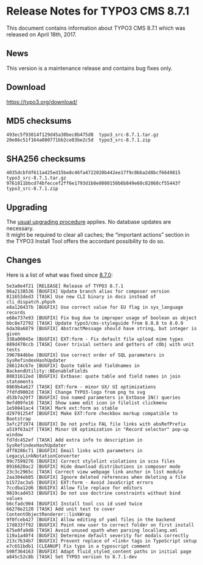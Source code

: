 Release Notes for TYPO3 CMS 8.7.1
=================================

This document contains information about TYPO3 CMS 8.7.1 which was
released on April 18th, 2017.

News
----

This version is a maintenance release and contains bug fixes only.

Download
--------

<https://typo3.org/download/>

MD5 checksums
-------------

    493ec5f93014f129d45a30bec8b475d8  typo3_src-8.7.1.tar.gz
    20e86c51f164a080771bb2ce83be2c5d  typo3_src-8.7.1.zip

SHA256 checksums
----------------

    4035dcbfdf611a425ed15be8c46fa4722020b442ee17f9c0bba2d8bcf6649815  typo3_src-8.7.1.tar.gz
    9761811bbcd74bfeccef2ff6e1793d1b8e8080150b6b849e60c82868cf55443f  typo3_src-8.7.1.zip

Upgrading
---------

The [usual upgrading
procedure](https://docs.typo3.org/typo3cms/InstallationGuide/) applies.
No database updates are necessary.\
It might be required to clear all caches; the “important actions”
section in the TYPO3 Install Tool offers the accordant possibility to do
so.

Changes
-------

Here is a list of what was fixed since
[8.7.0](TYPO3_CMS_8.7.0 "wikilink"):

    5e3a0e4f21 [RELEASE] Release of TYPO3 8.7.1
    06a2138536 [BUGFIX] Update branch alias for composer version
    811653ded3 [TASK] Use new CLI binary in docs instead of cli_dispatch.phpsh
    e8a120437b [BUGFIX] Use correct value for EU flag in sys_language records
    e68e737e93 [BUGFIX] Fix bug due to improper usage of boolean as object
    bbc8e72792 [TASK] Update typo3/cms-styleguide from 8.0.8 to 8.0.9
    6da38a6879 [BUGFIX] AbstractMessage should have string, but integer is given
    338a00045e [BUGFIX] EXT:form - Fix default file upload mime types
    889d470ccb [TASK] Cover trivial setters and getters of cObj with unit tests
    3967844bbe [BUGFIX] Use correct order of SQL parameters in SysRefindexHashUpdater
    286124c67e [BUGFIX] Quote table and fieldnames in BackendUtility::BEenableFields
    80831612ed [BUGFIX] Extbase: quote table and field names in join statements
    0869b4a627 [TASK] EXT:form - minor UX/ UI optimizations
    7fdfd9002d [TASK] Change TYPO3-logo from png to svg
    d53b7a29f7 [BUGFIX] Use named parameters in Extbase IN() queries
    9efd09fe16 [TASK] Show same edit icon in filelist clickmenu
    1e50841ac4 [TASK] Mark ext:form as stable
    d29791254f [BUGFIX] Make EXT:form checkbox markup compatible to Bootstrap
    3afc2f1974 [BUGFIX] Do not prefix FAL file links with absRefPrefix
    a519f63a2f [TASK] Minor UX optimization in "Record selector" pop-up window
    fd7dc452ef [TASK] Add extra info to description in SysRefindexHashUpdater
    dff8286c71 [BUGFIX] Email links with parameters in LegacyLinkNotationConverter
    99c7599276 [BUGFIX] Correct stylelint violations in scss files
    8916620ac2 [BUGFIX] Hide download distributions in composer mode
    23c3c2965c [TASK] Correct view webpage link anchor in list module
    2aa304eb05 [BUGFIX] Ignore deleted references when deleting a file
    b1572ac3a5 [BUGFIX] EXT:form - Avoid JavaScript errors
    7ccdba12d6 [BUGIFX] Allow file replace for editors
    9819cad453 [BUGFIX] Do not use doctrine constraints without bind values
    b6cfadc904 [BUGFIX] Install tool css id used twice
    66278e2120 [TASK] Add unit test to cover ContentObjectRenderer::linkWrap
    9f0fceb427 [BUGFIX] Allow editing of yaml files in the backend
    17d833ff92 [BUGFIX] Point new user to correct folder on first install
    675e0fa9d8 [TASK] Avoid unused xpath when parsing locallang.xml
    119a1a40f4 [BUGFIX] Determine default severity for modals correctly
    213c7b34b7 [BUGFIX] Prevent replace of <link> tags in TypoScript setup
    e7c651bdb1 [CLEANUP] Fix typo in a typoscript comment
    b98f364163 [BUGFIX] Adapt fluid_styled_content paths in initial page
    a845c52c8b [TASK] Set TYPO3 version to 8.7.1-dev


